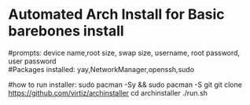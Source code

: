 # Automated Arch Install for Basic barebones install

#prompts: device name,root size, swap size, username, root password, user password                                                                                    
#Packages installed: yay,NetworkManager,openssh,sudo

#how to run installer:
sudo pacman -Sy && sudo pacman -S git
git clone https://github.com/virtiz/archinstaller
cd archinstaller
./run.sh
